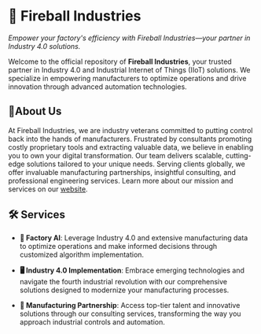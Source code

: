 # 🚀 Fireball Industries

*Empower your factory's efficiency with Fireball Industries—your partner in Industry 4.0 solutions.*

Welcome to the official repository of **Fireball Industries**, your trusted partner in Industry 4.0 and Industrial Internet of Things (IIoT) solutions. We specialize in empowering manufacturers to optimize operations and drive innovation through advanced automation technologies.

## 🌟About Us

At Fireball Industries, we are industry veterans committed to putting control back into the hands of manufacturers. Frustrated by consultants promoting costly proprietary tools and extracting valuable data, we believe in enabling you to own your digital transformation. Our team delivers scalable, cutting-edge solutions tailored to your unique needs. Serving clients globally, we offer invaluable manufacturing partnerships, insightful consulting, and professional engineering services. Learn more about our mission and services on our [website](https://fireballz.ai).

## 🛠️ Services

- **🤖 Factory AI**: Leverage Industry 4.0 and extensive manufacturing data to optimize operations and make informed decisions through customized algorithm implementation.

- **🖥️ Industry 4.0 Implementation**: Embrace emerging technologies and navigate the fourth industrial revolution with our comprehensive solutions designed to modernize your manufacturing processes.

- **🤝 Manufacturing Partnership**: Access top-tier talent and innovative solutions through our consulting services, transforming the way you approach industrial controls and automation.

